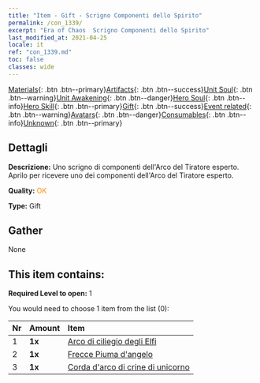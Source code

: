 ```yaml
---
title: "Item - Gift - Scrigno Componenti dello Spirito"
permalink: /con_1339/
excerpt: "Era of Chaos  Scrigno Componenti dello Spirito"
last_modified_at: 2021-04-25
locale: it
ref: "con_1339.md"
toc: false
classes: wide
---
```

 [Materials](/ItemsIT/){: .btn .btn--primary}[Artifacts](/ItemsIT/Artifacts/){: .btn .btn--success}[Unit Soul](/ItemsIT/UnitSoul/){: .btn .btn--warning}[Unit Awakening](/ItemsIT/UnitAwakening/){: .btn .btn--danger}[Hero Soul](/ItemsIT/HeroSoul/){: .btn .btn--info}[Hero Skill](/ItemsIT/HeroSkill/){: .btn .btn--primary}[Gift](/ItemsIT/Gift/){: .btn .btn--success}[Event related](/ItemsIT/Events/){: .btn .btn--warning}[Avatars](/ItemsIT/Avatars/){: .btn .btn--danger}[Consumables](/ItemsIT/Consumables/){: .btn .btn--info}[Unknown](/ItemsIT/Unknown/){: .btn .btn--primary}

## Dettagli
 **Descrizione:** Uno scrigno di componenti dell'Arco del Tiratore esperto. Aprilo per ricevere uno dei componenti dell'Arco del Tiratore esperto.

 **Quality:** <span style="color: #FF8C00">OK</span>

 **Type:** Gift

## Gather

  None

## This item contains:

 **Required Level to open:** 1

 You would need to choose 1 item from the list (0):

  | Nr | Amount |     Item    |
  |:---|:-------|:------------|
  | 1 |  **1x** | [Arco di ciliegio degli Elfi](/ItemsIT/art_103/) |  | 
  | 2 |  **1x** | [Frecce Piuma d'angelo](/ItemsIT/art_104/) |  | 
  | 3 |  **1x** | [Corda d'arco di crine di unicorno](/ItemsIT/art_105/) |  | 

